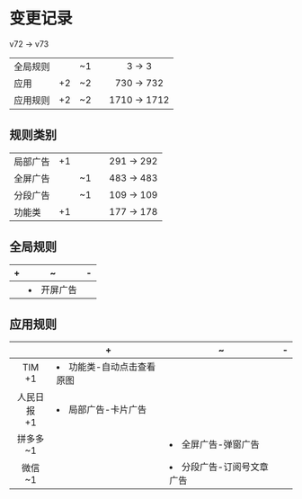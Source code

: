# 变更记录

v72 -> v73

||||||
|-|:-:|:-:|:-:|:-:|
|全局规则||~1||3 -> 3|
|应用|+2|~2||730 -> 732|
|应用规则|+2|~2||1710 -> 1712|

## 规则类别

||||||
|-|:-:|:-:|:-:|:-:|
|局部广告|+1|||291 -> 292|
|全屏广告||~1||483 -> 483|
|分段广告||~1||109 -> 109|
|功能类|+1|||177 -> 178|

## 全局规则

|+|~|-|
|-|-|-|
||<li>开屏广告||

## 应用规则

||+|~|-|
|:-:|-|-|-|
|TIM<br>+1|<li>功能类-自动点击查看原图|||
|人民日报<br>+1|<li>局部广告-卡片广告|||
|拼多多<br>~1||<li>全屏广告-弹窗广告||
|微信<br>~1||<li>分段广告-订阅号文章广告||
